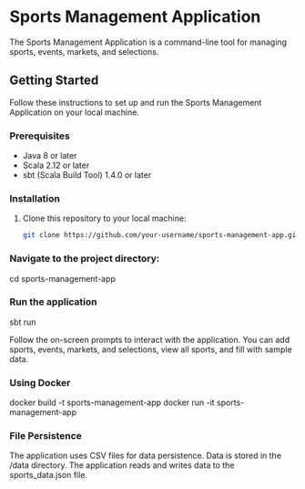 # Sports Management Application

The Sports Management Application is a command-line tool for managing sports, events, markets, and selections.

## Getting Started

Follow these instructions to set up and run the Sports Management Application on your local machine.

### Prerequisites

- Java 8 or later
- Scala 2.12 or later
- sbt (Scala Build Tool) 1.4.0 or later

### Installation

1. Clone this repository to your local machine:

   ```bash
   git clone https://github.com/your-username/sports-management-app.git

### Navigate to the project directory:

cd sports-management-app

### Run the application

sbt run

Follow the on-screen prompts to interact with the application. You can add sports, events, markets, and selections, view
all sports, and fill with sample data.

### Using Docker

docker build -t sports-management-app
docker run -it sports-management-app

### File Persistence

The application uses CSV files for data persistence. Data is stored in the /data directory. The application reads and
writes data to the sports_data.json file.
